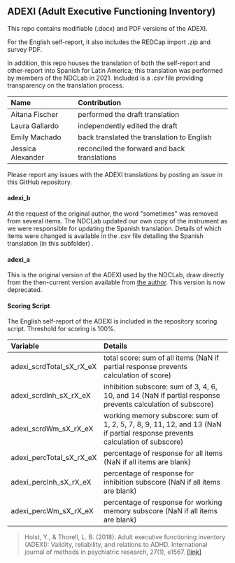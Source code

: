 ## ADEXI (Adult Executive Functioning Inventory)

This repo contains modifiable (.docx) and PDF versions of the ADEXI.

For the English self-report, it also includes the REDCap import .zip and survey PDF.

In addition, this repo houses the translation of both the self-report and other-report into Spanish for Latin America; this translation was performed by members of the NDCLab in 2021.  Included is a .csv file providing transparency on the translation process.

| Name | Contribution |
| :--  | :--  |
| Aitana Fischer | performed the draft translation |
| Laura Gallardo | independently edited the draft |
| Emily Machado | back translated the translation to English |
| Jessica Alexander | reconciled the forward and back translations |

Please report any issues with the ADEXI translations by posting an issue in this GitHub repository.


#### adexi_b
At the request of the original author, the word "sometimes" was removed from several items.  The NDCLab updated our own copy of the instrument as we were responsible for updating the Spanish translation. Details of which items were changed is available in the .csv file detailing the Spanish translation (in this subfolder) .


#### adexi_a
This is the original version of the ADEXI used by the NDCLab, draw directly from the then-current version available from [the author](https://chexi.se/).  This version is now deprecated.



#### Scoring Script
The English self-report of the ADEXI is included in the repository scoring script. Threshold for scoring is 100%.

| Variable | Details |
| :--  | :--  |
| adexi_scrdTotal_sX_rX_eX | total score: sum of all items (NaN if partial response prevents calculation of score) |
| adexi_scrdInh_sX_rX_eX | inhibition subscore: sum of 3, 4, 6, 10, and 14 (NaN if partial response prevents calculation of subscore) |
| adexi_scrdWm_sX_rX_eX | working memory subscore: sum of 1, 2, 5, 7, 8, 9, 11, 12, and 13 (NaN if partial response prevents calculation of subscore) |
| adexi_percTotal_sX_rX_eX | percentage of response for all items (NaN if all items are blank) |
| adexi_percInh_sX_rX_eX | percentage of response for inhibition subscore (NaN if all items are blank) |
| adexi_percWm_sX_rX_eX | percentage of response for working memory subscore (NaN if all items are blank) |

> Holst, Y., & Thorell, L. B. (2018). Adult executive functioning inventory (ADEXI): Validity, reliability, and relations to ADHD. International journal of methods in psychiatric research, 27(1), e1567. [[link]](https://pubmed.ncbi.nlm.nih.gov/28497641/)